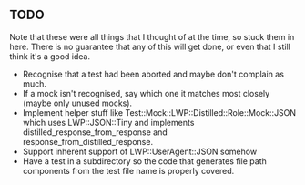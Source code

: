 ## TODO

Note that these were all things that I thought of at the time, so stuck them in
here. There is no guarantee that any of this will get done, or even that I 
still think it's a good idea.

* Recognise that a test had been aborted and maybe don't complain as much.
* If a mock isn't recognised, say which one it matches most closely (maybe only
  unused mocks).
* Implement helper stuff like Test::Mock::LWP::Distilled::Role::Mock::JSON
  which uses LWP::JSON::Tiny and implements distilled_response_from_response
  and response_from_distilled_response.
* Support inherent support of LWP::UserAgent::JSON somehow
* Have a test in a subdirectory so the code that generates file path components
  from the test file name is properly covered.
